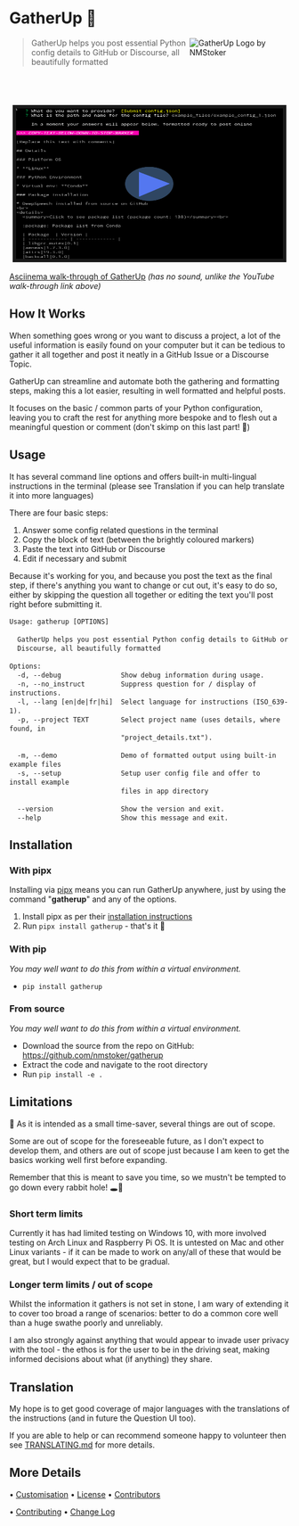 # GatherUp :gift:

<img src="./images/logo.png" align="right"
     alt="GatherUp Logo by NMStoker" width="180" height="120">

> GatherUp helps you post essential Python config details to GitHub or Discourse, all beautifully formatted

<p align="center">
  <a href="https://youtu.be/owQdT4jiwIo" target="_blank"><img src="./images/formatted-submission-text-1.png" 
alt="GatherUp walk-through on YouTube" width="480" height="270" border="6" /></a>
</p>

[Asciinema walk-through of GatherUp](https://asciinema.org/a/352270) _(has no sound, unlike the YouTube walk-through link above)_

## How It Works

When something goes wrong or you want to discuss a project, a lot of the useful information is easily found on your computer but it can be tedious to gather it all together and post it neatly in a GitHub Issue or a Discourse Topic.

GatherUp can streamline and automate both the gathering and formatting steps, making this a lot easier, resulting in well formatted and helpful posts.

It focuses on the basic / common parts of your Python configuration, leaving you to craft the rest for anything more bespoke and to flesh out a meaningful question or comment (don't skimp on this last part! :slightly_smiling_face:)

## Usage

It has several command line options and offers built-in multi-lingual instructions in the terminal (please see Translation if you can help translate it into more languages)

There are four basic steps:
1. Answer some config related questions in the terminal
2. Copy the block of text (between the brightly coloured markers)
3. Paste the text into GitHub or Discourse
4. Edit if necessary and submit

Because it's working for you, and because you post the text as the final step, if there's anything you want to change or cut out, it's easy to do so, either by skipping the question all together or editing the text you'll post right before submitting it.

    Usage: gatherup [OPTIONS]
    
      GatherUp helps you post essential Python config details to GitHub or
      Discourse, all beautifully formatted
    
    Options:
      -d, --debug               Show debug information during usage.
      -n, --no_instruct         Suppress question for / display of instructions.
      -l, --lang [en|de|fr|hi]  Select language for instructions (ISO_639-1).
      -p, --project TEXT        Select project name (uses details, where found, in
                                "project_details.txt").
    
      -m, --demo                Demo of formatted output using built-in example files
      -s, --setup               Setup user config file and offer to install example
                                files in app directory
    
      --version                 Show the version and exit.
      --help                    Show this message and exit.

## Installation

### With pipx

Installing via [pipx](https://pipxproject.github.io/pipx/) means you can run GatherUp anywhere, just by using the command "**gatherup**" and any of the options.

1. Install pipx as per their [installation instructions](https://pipxproject.github.io/pipx/installation/)
2. Run `pipx install gatherup` - that's it :tada:

### With pip

_You may well want to do this from within a virtual environment._

- `pip install gatherup`

### From source

_You may well want to do this from within a virtual environment._

- Download the source from the repo on GitHub: https://github.com/nmstoker/gatherup
- Extract the code and navigate to the root directory
- Run `pip install -e .`

## Limitations

:vertical_traffic_light: As it is intended as a small time-saver, several things are out of scope.

Some are out of scope for the foreseeable future, as I don't expect to develop them, and others are out of scope just because I am keen to get the basics working well first before expanding.

Remember that this is meant to save you time, so we mustn't be tempted to go down every rabbit hole! :hole::rabbit2:

<!-- See [Design Thoughts](design_thinking.md) for more background. -->

### Short term limits
Currently it has had limited testing on Windows 10, with more involved testing on Arch Linux and Raspberry Pi OS. It is untested on Mac and other Linux variants - if it can be made to work on any/all of these that would be great, but I would expect that to be gradual.

### Longer term limits / out of scope
Whilst the information it gathers is not set in stone, I am wary of extending it to cover too broad a range of scenarios: better to do a common core well than a huge swathe poorly and unreliably.

I am also strongly against anything that would appear to invade user privacy with the tool - the ethos is for the user to be in the driving seat, making informed decisions about what (if anything) they share.

## Translation

My hope is to get good coverage of major languages with the translations of the instructions (and in future the Question UI too).

If you are able to help or can recommend someone happy to volunteer then see [TRANSLATING.md](TRANSLATING.md) for more details.

## More Details

• [Customisation](CUSTOMISATION.md) • [License](LICENSE.txt) • [Contributors](CONTRIBUTORS.md)

• [Contributing](CONTRIBUTING.md) • [Change Log](CHANGELOG.md)
